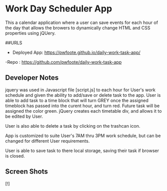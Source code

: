 # Work Day Scheduler App
This a calendar application where a user can save events for each hour of the day that allows the browers to dynamically change HTML and CSS properties using jQUery.

##URLS

- Deployed App: https://pwfoote.github.io/daily-work-task-app/

-Repo : https://github.com/pwfoote/daily-work-task-app

## Developer Notes 
jquery was used in Javascript file [script.js] to each hour for User's work schedule and given the ability to add/save or delete task to the app. 
User is able to add task to a time block that will turn GREY once the assigned timeblock has passed into the curent hour, and turn red. Future task will be assigned the color green. 
jQuery creates each timetable div, and allows it to be edited by User.

User is also able to delete a task by clicking on the trashcan icon.

App is customized to suite User's 7AM thru 3PM work schedule, but can be changed for different User requirements.

User is able to save task to there local storage, saving their task if browser is closed.

## Screen Shots
[!]
